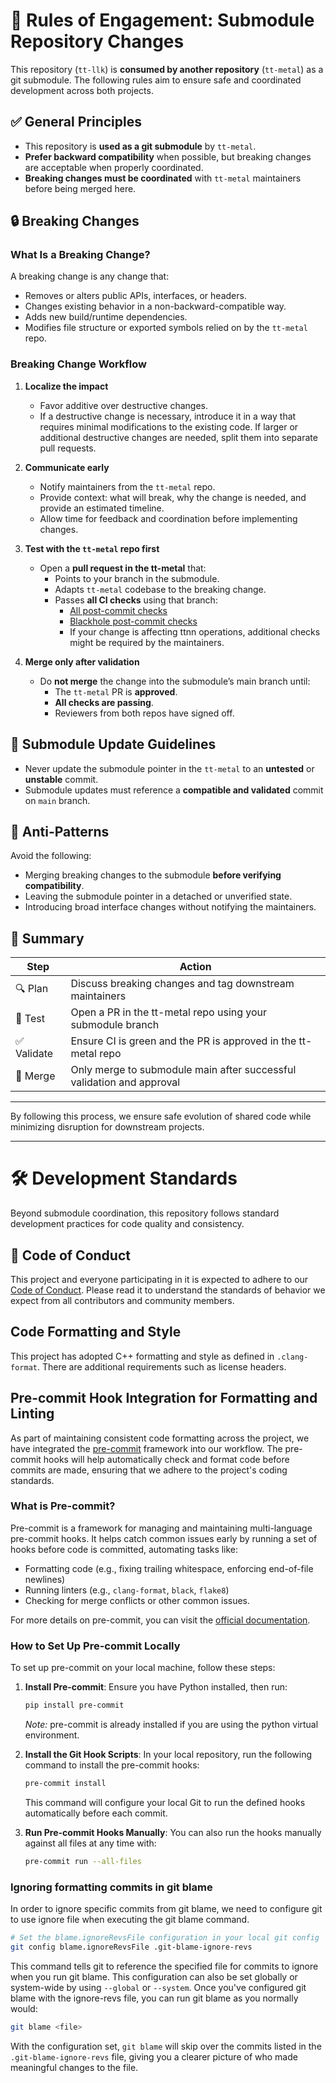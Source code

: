 # 📘 Rules of Engagement: Submodule Repository Changes

This repository (`tt-llk`) is **consumed by another repository** (`tt-metal`) as a git submodule. The following rules aim to ensure safe and coordinated development across both projects.


## ✅ General Principles

- This repository is **used as a git submodule** by `tt-metal`.
- **Prefer backward compatibility** when possible, but breaking changes are acceptable when properly coordinated.
- **Breaking changes must be coordinated** with `tt-metal` maintainers before being merged here.


## 🔒 Breaking Changes

### What Is a Breaking Change?

A breaking change is any change that:
- Removes or alters public APIs, interfaces, or headers.
- Changes existing behavior in a non-backward-compatible way.
- Adds new build/runtime dependencies.
- Modifies file structure or exported symbols relied on by the `tt-metal` repo.

### Breaking Change Workflow

1. **Localize the impact**
   - Favor additive over destructive changes.
   - If a destructive change is necessary, introduce it in a way that requires minimal modifications to the existing code. If larger or additional destructive changes are needed, split them into separate pull requests.

2. **Communicate early**
   - Notify maintainers from the `tt-metal` repo.
   - Provide context: what will break, why the change is needed, and provide an estimated timeline.
   - Allow time for feedback and coordination before implementing changes.

3. **Test with the `tt-metal` repo first**
   - Open a **pull request in the tt-metal** that:
     - Points to your branch in the submodule.
     - Adapts `tt-metal` codebase to the breaking change.
     - Passes **all CI checks** using that branch:
         - [All post-commit checks](https://github.com/tenstorrent/tt-metal/actions/workflows/all-post-commit-workflows.yaml)
         - [Blackhole post-commit checks](https://github.com/tenstorrent/tt-metal/actions/workflows/blackhole-post-commit.yaml)
         - If your change is affecting ttnn operations, additional checks might be required by the maintainers.

4. **Merge only after validation**
   - Do **not merge** the change into the submodule’s main branch until:
     - The `tt-metal` PR is **approved**.
     - **All checks are passing**.
     - Reviewers from both repos have signed off.


## 🔁 Submodule Update Guidelines

- Never update the submodule pointer in the `tt-metal` to an **untested** or **unstable** commit.
- Submodule updates must reference a **compatible and validated** commit on `main` branch.



## 🚫 Anti-Patterns

Avoid the following:
- Merging breaking changes to the submodule **before verifying compatibility**.
- Leaving the submodule pointer in a detached or unverified state.
- Introducing broad interface changes without notifying the maintainers.


## 📣 Summary

| Step        | Action                                                                |
|-------------|-----------------------------------------------------------------------|
| 🔍 Plan     | Discuss breaking changes and tag downstream maintainers               |
| 🧪 Test     | Open a PR in the tt-metal repo using your submodule branch            |
| ✅ Validate | Ensure CI is green and the PR is approved in the tt-metal repo        |
| 🔀 Merge    | Only merge to submodule main after successful validation and approval |

---

By following this process, we ensure safe evolution of shared code while minimizing disruption for downstream projects.

---

# 🛠️ Development Standards

Beyond submodule coordination, this repository follows standard development practices for code quality and consistency.

## 🤝 Code of Conduct

This project and everyone participating in it is expected to adhere to our [Code of Conduct](CODE_OF_CONDUCT.md). Please read it to understand the standards of behavior we expect from all contributors and community members.

## Code Formatting and Style
This project has adopted C++ formatting and style as defined in `.clang-format`.
There are additional requirements such as license headers.

## Pre-commit Hook Integration for Formatting and Linting

As part of maintaining consistent code formatting across the project, we have integrated the [pre-commit](https://pre-commit.com/) framework into our workflow. The pre-commit hooks will help automatically check and format code before commits are made, ensuring that we adhere to the project's coding standards.

### What is Pre-commit?

Pre-commit is a framework for managing and maintaining multi-language pre-commit hooks. It helps catch common issues early by running a set of hooks before code is committed, automating tasks like:

- Formatting code (e.g., fixing trailing whitespace, enforcing end-of-file newlines)
- Running linters (e.g., `clang-format`, `black`, `flake8`)
- Checking for merge conflicts or other common issues.

For more details on pre-commit, you can visit the [official documentation](https://pre-commit.com/).

### How to Set Up Pre-commit Locally

To set up pre-commit on your local machine, follow these steps:

1. **Install Pre-commit**:
   Ensure you have Python installed, then run:

   ```bash
   pip install pre-commit
   ```

   *Note:* pre-commit is already installed if you are using the python virtual environment.
2. **Install the Git Hook Scripts**:
   In your local repository, run the following command to install the pre-commit hooks:

   ```bash
   pre-commit install
   ```

   This command will configure your local Git to run the defined hooks automatically before each commit.
3. **Run Pre-commit Hooks Manually**:
   You can also run the hooks manually against all files at any time with:

   ```bash
   pre-commit run --all-files
   ```

### Ignoring formatting commits in git blame

In order to ignore specific commits from git blame, we need to configure git to use ignore file when executing the git blame command.

```bash
# Set the blame.ignoreRevsFile configuration in your local git config
git config blame.ignoreRevsFile .git-blame-ignore-revs
```

This command tells git to reference the specified file for commits to ignore when you run git blame. This configuration can also be set globally or system-wide by using `--global` or `--system`.
Once you've configured git blame with the ignore-revs file, you can run git blame as you normally would:

```bash
git blame <file>
```

With the configuration set, `git blame` will skip over the commits listed in the `.git-blame-ignore-revs` file, giving you a clearer picture of who made meaningful changes to the file.
